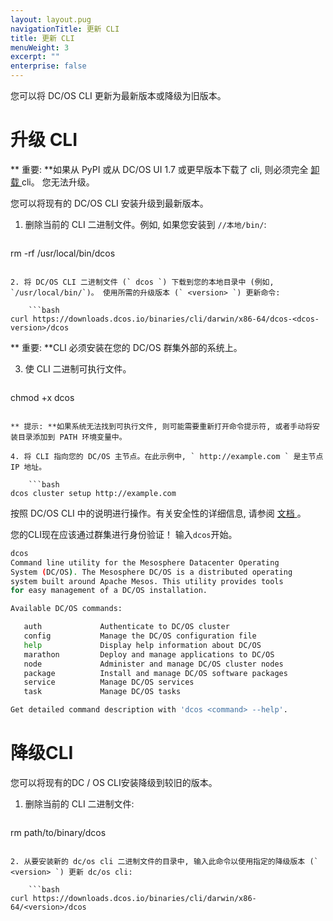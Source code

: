 ```yaml
---
layout: layout.pug
navigationTitle: 更新 CLI
title: 更新 CLI
menuWeight: 3
excerpt: ""
enterprise: false
---
```

<!-- This source repo for this topic is https://github.com/dcos/dcos-docs -->

您可以将 DC/OS CLI 更新为最新版本或降级为旧版本。

# <a name="upgrade"></a>升级 CLI

** 重要: **如果从 PyPI 或从 DC/OS UI 1.7 或更早版本下载了 cli, 则必须完全 [ 卸载 ](/1.10/cli/uninstall/) cli。 您无法升级。

您可以将现有的 DC/OS CLI 安装升级到最新版本。

1. 删除当前的 CLI 二进制文件。例如, 如果您安装到 `//本地/bin/`:
    
    ```bash
rm -rf /usr/local/bin/dcos
```

2. 将 DC/OS CLI 二进制文件 (` dcos `) 下载到您的本地目录中 (例如, `/usr/local/bin/`)。 使用所需的升级版本 (` <version> `) 更新命令:
    
    ```bash
curl https://downloads.dcos.io/binaries/cli/darwin/x86-64/dcos-<dcos-version>/dcos
```

** 重要: **CLI 必须安装在您的 DC/OS 群集外部的系统上。

3. 使 CLI 二进制可执行文件。
    
    ```bash
chmod +x dcos
```

** 提示: **如果系统无法找到可执行文件, 则可能需要重新打开命令提示符, 或者手动将安装目录添加到 PATH 环境变量中。

4. 将 CLI 指向您的 DC/OS 主节点。在此示例中, ` http://example.com ` 是主节点 IP 地址。
    
    ```bash
dcos cluster setup http://example.com
```

按照 DC/OS CLI 中的说明进行操作。有关安全性的详细信息, 请参阅 [ 文档 ](/1.10/security/ent/)。

您的CLI现在应该通过群集进行身份验证！ 输入` dcos `开始。

```bash
dcos
Command line utility for the Mesosphere Datacenter Operating
System (DC/OS). The Mesosphere DC/OS is a distributed operating
system built around Apache Mesos. This utility provides tools
for easy management of a DC/OS installation.

Available DC/OS commands:

   auth             Authenticate to DC/OS cluster
   config           Manage the DC/OS configuration file
   help             Display help information about DC/OS
   marathon         Deploy and manage applications to DC/OS
   node             Administer and manage DC/OS cluster nodes
   package          Install and manage DC/OS software packages
   service          Manage DC/OS services
   task             Manage DC/OS tasks

Get detailed command description with 'dcos <command> --help'.
```

# <a name="downgrade"></a>降级CLI

您可以将现有的DC / OS CLI安装降级到较旧的版本。

1. 删除当前的 CLI 二进制文件:
    
    ```bash
rm path/to/binary/dcos
```

2. 从要安装新的 dc/os cli 二进制文件的目录中, 输入此命令以使用指定的降级版本 (` <version> `) 更新 dc/os cli:
    
    ```bash
curl https://downloads.dcos.io/binaries/cli/darwin/x86-64/<version>/dcos
```